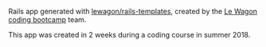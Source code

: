 Rails app generated with [lewagon/rails-templates](https://github.com/lewagon/rails-templates), created by the [Le Wagon coding bootcamp](https://www.lewagon.com) team.

This app was created in 2 weeks during a coding course in summer 2018.
